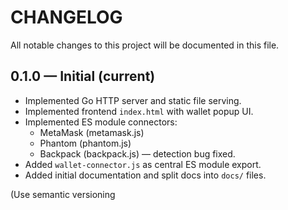 # CHANGELOG

All notable changes to this project will be documented in this file.

## 0.1.0 — Initial (current)
- Implemented Go HTTP server and static file serving.
- Implemented frontend `index.html` with wallet popup UI.
- Implemented ES module connectors:
  - MetaMask (metamask.js)
  - Phantom (phantom.js)
  - Backpack (backpack.js) — detection bug fixed.
- Added `wallet-connector.js` as central ES module export.
- Added initial documentation and split docs into `docs/` files.

(Use semantic versioning